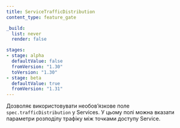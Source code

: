 ```yaml
---
title: ServiceTrafficDistribution
content_type: feature_gate

_build:
  list: never
  render: false

stages:
- stage: alpha
  defaultValue: false
  fromVersion: "1.30"
  toVersion: "1.30"
- stage: beta
  defaultValue: true
  fromVersion: "1.31"
---
```

Дозволяє використовувати необовʼязкове поле `spec.trafficDistribution` у Services. У цьому полі можна вказати параметри розподілу трафіку між точками доступу Service.
